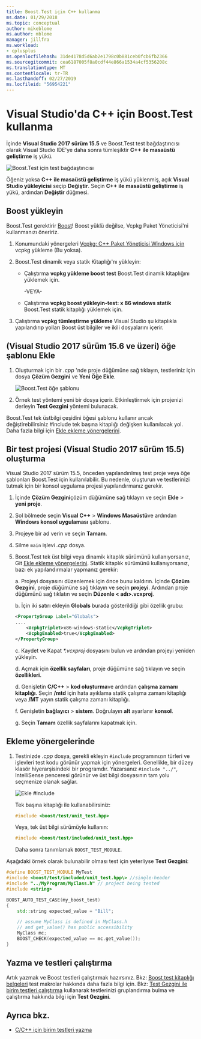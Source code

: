 ```yaml
---
title: Boost.Test için C++ kullanma
ms.date: 01/29/2018
ms.topic: conceptual
author: mikeblome
ms.author: mblome
manager: jillfra
ms.workload:
- cplusplus
ms.openlocfilehash: 31de4178d5d6ab2e1798c0b881ceb0fcb6fb2366
ms.sourcegitcommit: cea6187005f8a0cdf44e866a1534a4cf5356208c
ms.translationtype: MT
ms.contentlocale: tr-TR
ms.lasthandoff: 02/27/2019
ms.locfileid: "56954221"
---
```

# <a name="how-to-use-boosttest-for-c-in-visual-studio"></a>Visual Studio'da C++ için Boost.Test kullanma

İçinde **Visual Studio 2017 sürüm 15.5** ve Boost.Test test bağdaştırıcısı olarak Visual Studio IDE'ye daha sonra tümleşiktir **C++ ile masaüstü geliştirme** iş yükü.

![Boost.Test için test bağdaştırıcısı](media/cpp-boost-component.png)

Öğeniz yoksa **C++ ile masaüstü geliştirme** iş yükü yüklenmiş, açık **Visual Studio yükleyicisi** seçip **Değiştir**. Seçin **C++ ile masaüstü geliştirme** iş yükü, ardından **Değiştir** düğmesi.

## <a name="install-boost"></a>Boost yükleyin

Boost.Test gerektirir [Boost](http://www.boost.org/)! Boost yüklü değilse, Vcpkg Paket Yöneticisi'ni kullanmanızı öneririz.

1. Konumundaki yönergeleri [Vcpkg: C++ Paket Yöneticisi Windows için](/cpp/vcpkg) vcpkg yükleme (Bu yoksa).

1. Boost.Test dinamik veya statik Kitaplığı'nı yükleyin:

    - Çalıştırma **vcpkg yükleme boost test** Boost.Test dinamik kitaplığını yüklemek için.

       -VEYA-

    - Çalıştırma **vcpkg boost yükleyin-test: x 86 windows statik** Boost.Test statik kitaplığı yüklemek için.

1. Çalıştırma **vcpkg tümleştirme yükleme** Visual Studio şu kitaplıkla yapılandırıp yolları Boost üst bilgiler ve ikili dosyalarını içerir.

## <a name="add-the-item-template-visual-studio-2017-version-156-and-later"></a>(Visual Studio 2017 sürüm 15.6 ve üzeri) öğe şablonu Ekle

1. Oluşturmak için bir *.cpp* 'nde proje düğümüne sağ tıklayın, testleriniz için dosya **Çözüm Gezgini** ve **Yeni Öğe Ekle**.

   ![Boost.Test öğe şablonu](media/boost_test_item_template.png)

1. Örnek test yöntemi yeni bir dosya içerir. Etkinleştirmek için projenizi derleyin **Test Gezgini** yöntemi bulunacak.

Boost.Test tek üstbilgi çeşidini öğesi şablonu kullanır ancak değiştirebilirsiniz #include tek başına kitaplığı değişken kullanılacak yol. Daha fazla bilgi için [Ekle ekleme yönergelerini](#add-include-directives).

## <a name="create-a-test-project-visual-studio-2017-version-155"></a>Bir test projesi (Visual Studio 2017 sürüm 15.5) oluşturma

Visual Studio 2017 sürüm 15.5, önceden yapılandırılmış test proje veya öğe şablonları Boost.Test için kullanılabilir. Bu nedenle, oluşturun ve testlerinizi tutmak için bir konsol uygulama projesi yapılandırmanız gerekir.

1. İçinde **Çözüm Gezgini**çözüm düğümüne sağ tıklayın ve seçin **Ekle** > **yeni proje**.

1. Sol bölmede seçin **Visual C++** > **Windows Masaüstü**ve ardından **Windows konsol uygulaması** şablonu.

1. Projeye bir ad verin ve seçin **Tamam**.

1. Silme `main` işlevi *.cpp* dosya.

1. Boost.Test tek üst bilgi veya dinamik kitaplık sürümünü kullanıyorsanız, Git [Ekle ekleme yönergelerini](#add-include-directives). Statik kitaplık sürümünü kullanıyorsanız, bazı ek yapılandırmalar yapmanız gerekir:

   a. Projeyi dosyasını düzenlemek için önce bunu kaldırın. İçinde **Çözüm Gezgini**, proje düğümüne sağ tıklayın ve seçin **projeyi**. Ardından proje düğümünü sağ tıklatın ve seçin **Düzenle < adı\>.vcxproj**.

   b. İçin iki satırı ekleyin **Globals** burada gösterildiği gibi özellik grubu:

    ```xml
    <PropertyGroup Label="Globals">
    ....
        <VcpkgTriplet>x86-windows-static</VcpkgTriplet>
        <VcpkgEnabled>true</VcpkgEnabled>
    </PropertyGroup>
    ```
   c. Kaydet ve Kapat  *\*.vcxproj* dosyasını bulun ve ardından projeyi yeniden yükleyin.

   d. Açmak için **özellik sayfaları**, proje düğümüne sağ tıklayın ve seçin **özellikleri**.

   d. Genişletin **C/C++** > **kod oluşturma**ve ardından **çalışma zamanı kitaplığı**. Seçin **/mtd** için hata ayıklama statik çalışma zamanı kitaplığı veya **/MT** yayın statik çalışma zamanı kitaplığı.

   f. Genişletin **bağlayıcı** > **sistem**. Doğrulayın **alt** ayarlanır **konsol**.

   g. Seçin **Tamam** özellik sayfalarını kapatmak için.

## <a name="add-include-directives"></a>Ekleme yönergelerinde

1. Testinizde *.cpp* dosya, gerekli ekleyin `#include` programınızın türleri ve işlevleri test kodu görünür yapmak için yönergeleri. Genellikle, bir düzey klasör hiyerarşisindeki bir programdır. Yazarsanız `#include "../"`, IntelliSense penceresi görünür ve üst bilgi dosyasının tam yolu seçmenize olanak sağlar.

   ![Ekle #include](media/cpp-gtest-includes.png)

   Tek başına kitaplığı ile kullanabilirsiniz:

   ```cpp
   #include <boost/test/unit_test.hpp>
   ```

   Veya, tek üst bilgi sürümüyle kullanın:

   ```cpp
   #include <boost/test/included/unit_test.hpp>
   ```

   Daha sonra tanımlamak `BOOST_TEST_MODULE`.

Aşağıdaki örnek olarak bulunabilir olması test için yeterliyse **Test Gezgini**:

```cpp
#define BOOST_TEST_MODULE MyTest
#include <boost/test/included/unit_test.hpp\> //single-header
#include "../MyProgram/MyClass.h" // project being tested
#include <string>

BOOST_AUTO_TEST_CASE(my_boost_test)
{
    std::string expected_value = "Bill";

    // assume MyClass is defined in MyClass.h
    // and get_value() has public accessibility
    MyClass mc;
    BOOST_CHECK(expected_value == mc.get_value());
}
```

## <a name="write-and-run-tests"></a>Yazma ve testleri çalıştırma

Artık yazmak ve Boost testleri çalıştırmak hazırsınız. Bkz: [Boost test kitaplığı belgeleri](http://www.boost.org/doc/libs/release/libs/test/doc/html/index.html) test makrolar hakkında daha fazla bilgi için. Bkz: [Test Gezgini ile birim testleri çalıştırma](run-unit-tests-with-test-explorer.md) kullanarak testlerinizi gruplandırma bulma ve çalıştırma hakkında bilgi için **Test Gezgini**.

## <a name="see-also"></a>Ayrıca bkz.

- [C/C++ için birim testleri yazma](writing-unit-tests-for-c-cpp.md)
